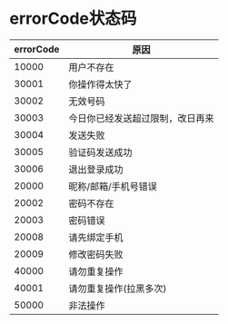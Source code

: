 # errorCode状态码
|errorCode|原因|
| --- | --- |
|10000|用户不存在|
|30001|你操作得太快了|
|30002|无效号码|
|30003|今日你已经发送超过限制，改日再来|
|30004|发送失败|
|30005|验证码发送成功|
|30006|退出登录成功|
|20000|昵称/邮箱/手机号错误|
|20002|密码不存在|
|20003|密码错误|
|20008|请先绑定手机|
|20009|修改密码失败|
|40000|请勿重复操作|
|40001|请勿重复操作(拉黑多次)|
|50000|非法操作|
